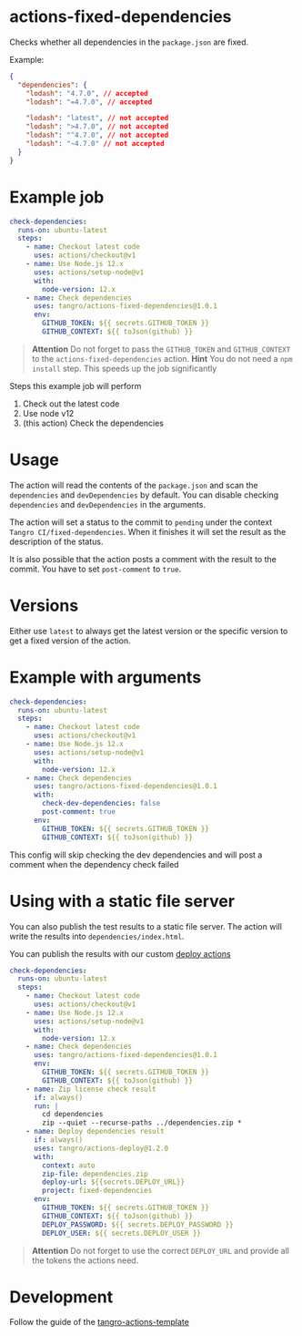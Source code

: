 # actions-fixed-dependencies

Checks whether all dependencies in the `package.json` are fixed.

Example:

```json
{
  "dependencies": {
    "lodash": "4.7.0", // accepted
    "lodash": "=4.7.0", // accepted

    "lodash": "latest", // not accepted
    "lodash": ">4.7.0", // not accepted
    "lodash": "^4.7.0", // not accepted
    "lodash": "~4.7.0" // not accepted
  }
}
```

# Example job

```yml
check-dependencies:
  runs-on: ubuntu-latest
  steps:
    - name: Checkout latest code
      uses: actions/checkout@v1
    - name: Use Node.js 12.x
      uses: actions/setup-node@v1
      with:
        node-version: 12.x
    - name: Check dependencies
      uses: tangro/actions-fixed-dependencies@1.0.1
      env:
        GITHUB_TOKEN: ${{ secrets.GITHUB_TOKEN }}
        GITHUB_CONTEXT: ${{ toJson(github) }}
```

> **Attention** Do not forget to pass the `GITHUB_TOKEN` and `GITHUB_CONTEXT` to the `actions-fixed-dependencies` action.
> **Hint** You do not need a `npm install` step. This speeds up the job significantly

Steps this example job will perform

1. Check out the latest code
2. Use node v12
3. (this action) Check the dependencies

# Usage

The action will read the contents of the `package.json` and scan the `dependencies` and `devDependencies` by default. You can disable checking `dependencies` and `devDependencies` in the arguments.

The action will set a status to the commit to `pending` under the context `Tangro CI/fixed-dependencies`. When it finishes it will set the result as the description of the status.

It is also possible that the action posts a comment with the result to the commit. You have to set `post-comment` to `true`.

# Versions

Either use `latest` to always get the latest version or the specific version to get a fixed version of the action.

# Example with arguments

```yml
check-dependencies:
  runs-on: ubuntu-latest
  steps:
    - name: Checkout latest code
      uses: actions/checkout@v1
    - name: Use Node.js 12.x
      uses: actions/setup-node@v1
      with:
        node-version: 12.x
    - name: Check dependencies
      uses: tangro/actions-fixed-dependencies@1.0.1
      with:
        check-dev-dependencies: false
        post-comment: true
      env:
        GITHUB_TOKEN: ${{ secrets.GITHUB_TOKEN }}
        GITHUB_CONTEXT: ${{ toJson(github) }}
```

This config will skip checking the dev dependencies and will post a comment when the dependency check failed

# Using with a static file server

You can also publish the test results to a static file server. The action will write the results into `dependencies/index.html`.

You can publish the results with our custom [deploy actions](https://github.com/tangro/actions-deploy)

```yml
check-dependencies:
  runs-on: ubuntu-latest
  steps:
    - name: Checkout latest code
      uses: actions/checkout@v1
    - name: Use Node.js 12.x
      uses: actions/setup-node@v1
      with:
        node-version: 12.x
    - name: Check dependencies
      uses: tangro/actions-fixed-dependencies@1.0.1
      env:
        GITHUB_TOKEN: ${{ secrets.GITHUB_TOKEN }}
        GITHUB_CONTEXT: ${{ toJson(github) }}
    - name: Zip license check result
      if: always()
      run: |
        cd dependencies
        zip --quiet --recurse-paths ../dependencies.zip *
    - name: Deploy dependencies result
      if: always()
      uses: tangro/actions-deploy@1.2.0
      with:
        context: auto
        zip-file: dependencies.zip
        deploy-url: ${{secrets.DEPLOY_URL}}
        project: fixed-dependencies
      env:
        GITHUB_TOKEN: ${{ secrets.GITHUB_TOKEN }}
        GITHUB_CONTEXT: ${{ toJson(github) }}
        DEPLOY_PASSWORD: ${{ secrets.DEPLOY_PASSWORD }}
        DEPLOY_USER: ${{ secrets.DEPLOY_USER }}
```

> **Attention** Do not forget to use the correct `DEPLOY_URL` and provide all the tokens the actions need.

# Development

Follow the guide of the [tangro-actions-template](https://github.com/tangro/tangro-actions-template)
